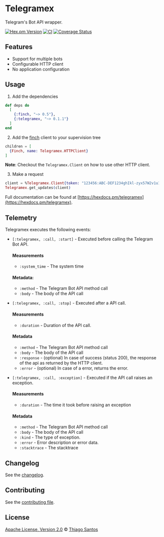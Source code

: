 # Telegramex

<!-- MDOC !-->

Telegram's Bot API wrapper.

[![Hex.pm Version](http://img.shields.io/hexpm/v/telegramex.svg?style=flat)](https://hex.pm/packages/telegramex)
[![CI](https://github.com/thiamsantos/telegramex/workflows/CI/badge.svg?branch=main)](https://github.com/thiamsantos/telegramex/actions?query=branch%3Amain)
[![Coverage Status](https://coveralls.io/repos/github/thiamsantos/telegramex/badge.svg?branch=main)](https://coveralls.io/github/thiamsantos/telegramex?branch=main)

## Features

- Support for multiple bots
- Configurable HTTP client
- No application configuration

## Usage

1. Add the dependencies

```elixir
def deps do
  [
    {:finch, "~> 0.5"},
    {:telegramex, "~> 0.1.1"}
  ]
end
```
2. Add the [finch](https://github.com/keathley/finch) client to your supervision tree

```elixir
children = [
  {Finch, name: Telegramex.HTTPClient}
]
```

**Note**: Checkout the `Telegramex.Client` on how to use other HTTP client.

3. Make a request

```elixir
client = %Telegramex.Client{token: "123456:ABC-DEF1234ghIkl-zyx57W2v1u123ew11"}
Telegramex.get_updates(client)
```

Full documentation can be found at [https://hexdocs.pm/telegramex](https://hexdocs.pm/telegramex).

## Telemetry

Telegramex executes the following events:

  * `[:telegramex, :call, :start]` - Executed before calling the Telegram Bot API.

    #### Measurements
    * `:system_time` - The system time

    #### Metadata:
    * `:method` - The Telegram Bot API method call
    * `:body` - The body of the API call

  * `[:telegramex, :call, :stop]` - Executed after a API call.

    #### Measurements
    * `:duration` - Duration of the API call.

    #### Metadata
    * `:method` - The Telegram Bot API method call
    * `:body` - The body of the API call
    * `:response` - (optional) In case of success (status 200), the response of the api as returned by the HTTP client.
    * `:error` - (optional) In case of a error, returns the error.

  * `[:telegramex, :call, :exception]` - Executed if the API call raises an exception.

    #### Measurements
    * `:duration` - The time it took before raising an exception

    #### Metadata
    * `:method` - The Telegram Bot API method call
    * `:body` - The body of the API call
    * `:kind` - The type of exception.
    * `:error` - Error description or error data.
    * `:stacktrace` - The stacktrace

## Changelog

See the [changelog](CHANGELOG.md).

<!-- MDOC !-->

## Contributing

See the [contributing file](CONTRIBUTING.md).

## License

[Apache License, Version 2.0](LICENSE) © [Thiago Santos](https://github.com/thiamsantos)

